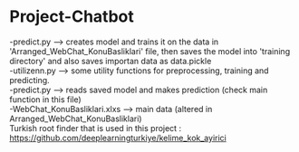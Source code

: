 # Project-Chatbot
-predict.py --> creates model and trains it on the data in 'Arranged_WebChat_KonuBasliklari' file, then saves the model into 'training directory' and also saves importan data as data.pickle
<br /> 
-utilizenn.py --> some utility functions for preprocessing, training and predicting.
<br /> 
-predict.py --> reads saved model and makes prediction (check main function in this file)
<br /> 
-WebChat_KonuBasliklari.xlxs --> main data (altered in Arranged_WebChat_KonuBasliklari)
<br /> 
Turkish root finder that is used in this project : https://github.com/deeplearningturkiye/kelime_kok_ayirici